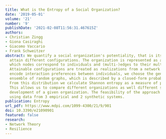 ```yaml
---
title: What is the Entropy of a Social Organization?
date: '2019-05-01'
volume: '21'
number: '9'
publishDate: '2021-02-08T11:56:31.467615Z'
authors:
- Christian Zingg
- Giona Casiraghi
- Giacomo Vaccario
- Frank Schweitzer
abstract: We quantify a social organization's potentiality, that is its ability to
  attain different configurations. The organization is represented as a network in
  which nodes correspond to individuals and (multi-)edges to their multiple interactions.
  Attainable configurations are treated as realizations from a network ensemble. To
  encode interaction preferences between individuals, we choose the generalized hypergeometric
  ensemble of random graphs, which is described by a closed-form probability distribution.
  From this distribution we calculate Shannon entropy as a measure of potentiality.
  This allows us to compare different organizations as well different stages in the
  development of a given organization. The feasibility of the approach is demonstrated
  using data from 3 empirical and 2 synthetic systems.
publication: Entropy
url_pdf: https://www.mdpi.com/1099-4300/21/9/901
doi: 10.3390/e21090901
featured: false
research:
- Network Theory
- Resilience
---
```

